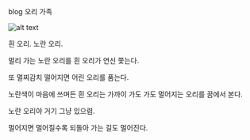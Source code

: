 blog
오리 가족


![alt text](https://s17.postimg.org/b7f1iqosf/IMG_1054.jpg "duck family")

흰 오리. 노란 오리.

멀리 가는 노란 오리를 흰 오리가 연신 쫓는다. 

또 멀찌감치 떨어지면 어린 오리를 품는다.

노란색이 마음에 쓰며든 흰 오리는 가까이 가도 가도 멀어지는 오리를 꿈에서 본다.

노란 오리야 거기 그냥 있으렴.

멀어지면 멀어질수록 되돌아 가는 길도 멀어진다.